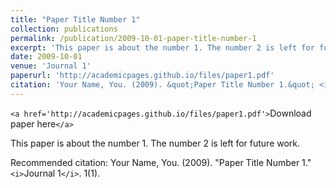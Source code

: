 ```yaml
---
title: "Paper Title Number 1"
collection: publications
permalink: /publication/2009-10-01-paper-title-number-1
excerpt: 'This paper is about the number 1. The number 2 is left for future work.'
date: 2009-10-01
venue: 'Journal 1'
paperurl: 'http://academicpages.github.io/files/paper1.pdf'
citation: 'Your Name, You. (2009). &quot;Paper Title Number 1.&quot; <i>Journal 1</i>. 1(1).'
---
```

`<a href='http://academicpages.github.io/files/paper1.pdf'>`Download paper here`</a>`

This paper is about the number 1. The number 2 is left for future work.

Recommended citation: Your Name, You. (2009). "Paper Title Number 1." `<i>`Journal 1`</i>`. 1(1).
